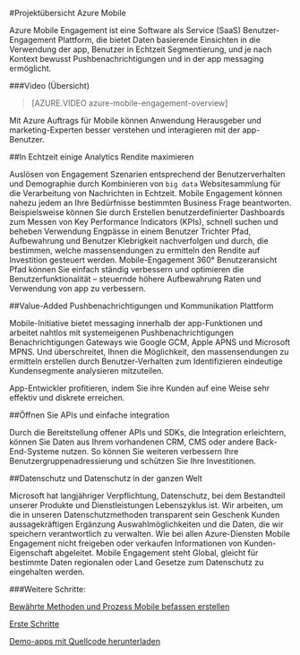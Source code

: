 <properties
    pageTitle="Mobile Projektübersicht | Microsoft Azure"
    description="Übersicht über Azure mobilen Engagement"
    services="mobile-engagement"
    documentationCenter="mobile"
    authors="piyushjo"
    manager="erikre"
    editor="" />

<tags
    ms.service="mobile-engagement"
    ms.workload="mobile"
    ms.tgt_pltfrm="mobile-multiple"
    ms.devlang="na"
    ms.topic="hero-article" 
    ms.date="01/04/2016"
    ms.author="piyushjo;matt-gibbs" />

#<a name="azure-mobile-engagement-overview"></a>Projektübersicht Azure Mobile

Azure Mobile Engagement ist eine Software als Service (SaaS) Benutzer-Engagement Plattform, die bietet Daten basierende Einsichten in die Verwendung der app, Benutzer in Echtzeit Segmentierung, und je nach Kontext bewusst Pushbenachrichtigungen und in der app messaging ermöglicht.

###<a name="overview-video"></a>Video (Übersicht)
> [AZURE.VIDEO azure-mobile-engagement-overview]

Mit Azure Auftrags für Mobile können Anwendung Herausgeber und marketing-Experten besser verstehen und interagieren mit der app-Benutzer.

##<a name="real-time-actionable-analytics-to-maximize-return-on-investment"></a>In Echtzeit einige Analytics Rendite maximieren

Auslösen von Engagement Szenarien entsprechend der Benutzerverhalten und Demographie durch Kombinieren von `big data` Websitesammlung für die Verarbeitung von Nachrichten in Echtzeit. Mobile Engagement können nahezu jedem an Ihre Bedürfnisse bestimmten Business Frage beantworten. Beispielsweise können Sie durch Erstellen benutzerdefinierter Dashboards zum Messen von Key Performance Indicators (KPIs), schnell suchen und beheben Verwendung Engpässe in einem Benutzer Trichter Pfad, Aufbewahrung und Benutzer Klebrigkeit nachverfolgen und durch, die bestimmen, welche massensendungen zu ermitteln den Rendite auf Investition gesteuert werden. Mobile-Engagement 360° Benutzeransicht Pfad können Sie einfach ständig verbessern und optimieren die Benutzerfunktionalität – steuernde höhere Aufbewahrung Raten und Verwendung von app zu verbessern.

##<a name="value-added-push-and-communications-platform"></a>Value-Added Pushbenachrichtigungen und Kommunikation Plattform

Mobile-Initiative bietet messaging innerhalb der app-Funktionen und arbeitet nahtlos mit systemeigenen Pushbenachrichtigungen Benachrichtigungen Gateways wie Google GCM, Apple APNS und Microsoft MPNS. Und überschreitet, Ihnen die Möglichkeit, den massensendungen zu ermitteln erstellen durch Benutzer-Verhalten zum Identifizieren eindeutige Kundensegmente analysieren mitzuteilen.

App-Entwickler profitieren, indem Sie ihre Kunden auf eine Weise sehr effektiv und diskrete erreichen.

##<a name="open-apis-and-ease-of-integration"></a>Öffnen Sie APIs und einfache integration

Durch die Bereitstellung offener APIs und SDKs, die Integration erleichtern, können Sie Daten aus Ihrem vorhandenen CRM, CMS oder andere Back-End-Systeme nutzen. So können Sie weiteren verbessern Ihre Benutzergruppenadressierung und schützen Sie Ihre Investitionen.

##<a name="data-protection--privacy-across-the-globe"></a>Datenschutz und Datenschutz in der ganzen Welt

Microsoft hat langjähriger Verpflichtung, Datenschutz, bei dem Bestandteil unserer Produkte und Dienstleistungen Lebenszyklus ist. Wir arbeiten, um die in unseren Datenschutzmethoden transparent sein Geschenk Kunden aussagekräftigen Ergänzung Auswahlmöglichkeiten und die Daten, die wir speichern verantwortlich zu verwalten. Wie bei allen Azure-Diensten Mobile Engagement nicht freigeben oder verkaufen Informationen von Kunden-Eigenschaft abgeleitet. Mobile Engagement steht Global, gleicht für bestimmte Daten regionalen oder Land Gesetze zum Datenschutz zu eingehalten werden.

###<a name="next-steps"></a>Weitere Schritte:

[Bewährte Methoden und Prozess Mobile befassen erstellen](mobile-engagement-getting-started-best-practices.md)

[Erste Schritte](/documentation/services/mobile-engagement/)

[Demo-apps mit Quellcode herunterladen](https://aka.ms/azmedemoapps)
